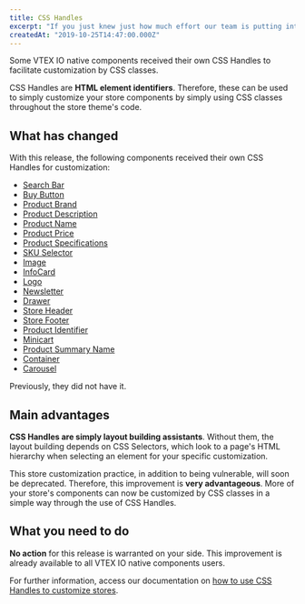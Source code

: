 ```yaml
---
title: CSS Handles 
excerpt: "If you just knew just how much effort our team is putting into making CSS Handles a reality for all store components, you would go to sleep dreaming about CSS Classes. Check out our latest Handles releases! "
createdAt: "2019-10-25T14:47:00.000Z"
---
```


Some VTEX IO native components received their own CSS Handles to facilitate customization by CSS classes. 

CSS Handles are **HTML element identifiers**. Therefore, these can be used to simply customize your store components by simply using CSS classes throughout the store theme's code. 


## What has changed

With this release, the following components received their own CSS Handles for customization: 

- [Search Bar](https://vtex.io/docs/app/vtex.store-components)
- [Buy Button](https://vtex.io/docs/app/vtex.store-components)
- [Product Brand](https://vtex.io/docs/app/vtex.store-components)
- [Product Description](https://vtex.io/docs/app/vtex.store-components)
- [Product Name](https://vtex.io/docs/app/vtex.store-components)
- [Product Price](https://vtex.io/docs/app/vtex.store-components)
- [Product Specifications](https://vtex.io/docs/app/vtex.store-components)
- [SKU Selector](https://vtex.io/docs/app/vtex.store-components)
- [Image](https://vtex.io/docs/app/vtex.store-components)
- [InfoCard](https://vtex.io/docs/app/vtex.store-components)
- [Logo](https://vtex.io/docs/app/vtex.store-components)
- [Newsletter](https://vtex.io/docs/app/vtex.store-components)
- [Drawer](https://vtex.io/docs/app/vtex.store-drawer)
- [Store Header](https://vtex.io/docs/app/vtex.store-header)
- [Store Footer](https://vtex.io/docs/app/vtex.store-footer)
- [Product Identifier](https://vtex.io/docs/app/vtex.product-identifier)
- [Minicart](https://vtex.io/docs/app/vtex.minicart)
- [Product Summary Name](https://vtex.io/docs/app/vtex.product-summary)
- [Container](https://vtex.io/docs/app/vtex.store-components)
- [Carousel](https://vtex.io/docs/app/vtex.carousel)

Previously, they did not have it. 

## Main advantages 

**CSS Handles are simply layout building assistants**. Without them, the layout building depends on CSS Selectors, which look to a page's HTML hierarchy when selecting an element for your specific customization.

This store customization practice, in addition to being vulnerable, will soon be deprecated. Therefore, this improvement is **very advantageous**. More of your store's components can now be customized by CSS classes in a simple way through the use of CSS Handles.

## What you need to do

**No action** for this release is warranted on your side. This improvement is already available to all VTEX IO native components users. 

For further information, access our documentation on [how to use CSS Handles to customize stores](https://developers.vtex.com/docs/guides/vtex-io-documentation-using-css-handles-for-store-customization).
